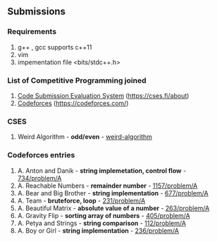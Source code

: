 ##  Submissions


### Requirements

1. g++ , gcc supports c++11
2. vim
3. impementation file <bits/stdc++.h>

### List of Competitive Programming joined

1. [Code Submission Evaluation System](https://github.com/blackchalk/games-cp#cses) (https://cses.fi/about)
2. [Codeforces](https://github.com/blackchalk/games-cp#codeforces-entries) (https://codeforces.com/)

### CSES

1. Weird Algorithm - **odd/even** - [weird-algorithm](https://github.com/blackchalk/games-cp/blob/master/practice-problems/cses-problemset/weird-algorithm.cpp)

### Codeforces entries

1. A. Anton and Danik - **string implemetation, control flow** - [734/problem/A](practice-problems/codeforces/problem_734a.cpp)
2. A. Reachable Numbers - **remainder number** - [1157/problem/A](practice-problems/codeforces/problem_1157a.cpp)
3. A. Bear and Big Brother - **string implementation** - [677/problem/A](https://github.com/blackchalk/games-cp/blob/master/practice-problems/codeforces/problem_677a.cpp)
4. A. Team - **bruteforce, loop** - [231/problem/A](https://github.com/blackchalk/games-cp/blob/master/practice-problems/codeforces/problem_231a.cpp)
5. A. Beautiful Matrix -  **absolute value of a number** - [263/problem/A](https://github.com/blackchalk/games-cp/blob/master/practice-problems/codeforces/problem_263a.cpp)
6. A. Gravity Flip - **sorting array of numbers** -  [405/problem/A](https://github.com/blackchalk/games-cp/blob/master/practice-problems/codeforces/problem_405a.cpp)
7. A. Petya and Strings - **string comparison** - [112/problem/A](https://github.com/blackchalk/games-cp/blob/master/practice-problems/codeforces/problem_112a.cpp)
8. A. Boy or Girl - **string implementation** - [236/problem/A](https://github.com/blackchalk/games-cp/commit/1e8a32522ea0c4f38c05d5d6a3d167cf09b88b0f)
